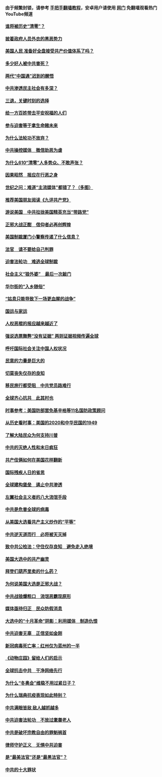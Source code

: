 #### 由于频繁封锁，请参考 [手把手翻墙教程](https://github.com/gfw-breaker/guides/wiki/)，安卓用户请使用 [网门](https://github.com/gfw-breaker/nogfw/blob/master/dl.md?t=12312000) 免翻墙观看热门YouTube频道 

#### [谁将被历史“清零”？](../pages/251/417485.md?t=12312000) 

#### [披着政府人员外衣的黑恶势力](../pages/251/417442.md?t=12312000) 

#### [美国人民 准备好全盘接受共产价值体系了吗？](../pages/251/417491.md?t=12312000) 

#### [多少好人被中共害死？](../pages/251/417144.md?t=12312000) 

#### [两代“中国通”迟到的醒悟](../pages/251/417064.md?t=12312000) 

#### [中共渗透民主社会有多深？](../pages/251/417063.md?t=12312000) 

#### [三退，关键时刻的选择](../pages/251/416969.md?t=12312000) 

#### [给一方百姓带去平安祝福的人们](../pages/251/416941.md?t=12312000) 

#### [参与迫害等于拿生命赌未来](../pages/251/416856.md?t=12312000) 

#### [为什么法轮功不放弃？](../pages/251/416864.md?t=12312000) 

#### [中共操控媒体　微信助恶为虐](../pages/251/416724.md?t=12312000) 

#### [为什么610“清零”人多势众、不敢声张？](../pages/251/416632.md?t=12312000) 

#### [因果昭然　报应在行恶之身](../pages/251/416582.md?t=12312000) 

#### [世纪之问：难道“主流媒体”都错了？（多图）](../pages/251/416571.md?t=12312000) 

#### [推荐美国朋友阅读《九评共产党》](../pages/251/416510.md?t=12312000) 

#### [游说美国　中共拉拢美国精英充当“带路党”](../pages/251/416529.md?t=12312000) 

#### [正邪大战正酣　信仰者必再创辉煌](../pages/251/416433.md?t=12312000) 

#### [美国制裁厦门小警察传递了什么信息？](../pages/251/416432.md?t=12312000) 

#### [法官　请不要给自己判罪](../pages/251/416379.md?t=12312000) 

#### [迫害法轮功　难逃全球制裁](../pages/251/416380.md?t=12312000) 

#### [社会主义“狼外婆”　最后一次敲门](../pages/251/416394.md?t=12312000) 

#### [华尔街的“入乡随俗”](../pages/251/416395.md?t=12312000) 

#### [“姑息只能导致下一场更血腥的战争”](../pages/251/416223.md?t=12312000) 

#### [国运与家运](../pages/251/416224.md?t=12312000) 

#### [人权恶棍的报应越来越近了](../pages/251/416276.md?t=12312000) 

#### [强说选票舞弊“没有证据” 两则证据视频传遍全球](../pages/251/416227.md?t=12312000) 

#### [呼吁国际社会关注中国人权状况](../pages/251/416135.md?t=12312000) 

#### [民意的力量是巨大的](../pages/251/416222.md?t=12312000) 

#### [切莫丧失仅存的良知](../pages/251/416134.md?t=12312000) 

#### [移民旅行都受阻　中共党员路难行](../pages/251/416033.md?t=12312000) 

#### [全球齐心抗共　此其时也](../pages/251/415989.md?t=12312000) 

#### [时事参考：美国防部罢免基辛格等11名国防政策顾问](../pages/251/415970.md?t=12312000) 

#### [从历史看时事：美国的2020和中华民国的1949](../pages/251/415949.md?t=12312000) 

#### [了解大陆民众为何支持川普](../pages/251/415950.md?t=12312000) 

#### [中共的灭绝人性和末日疯狂](../pages/251/415944.md?t=12312000) 

#### [共产伎俩如何在美国花样翻新](../pages/251/415908.md?t=12312000) 

#### [国际残疾人日的省思](../pages/251/415849.md?t=12312000) 

#### [全球建构堡垒　遏止中共渗透](../pages/251/415850.md?t=12312000) 

#### [左翼社会主义者的八大流氓手段](../pages/251/415802.md?t=12312000) 

#### [中共是危害全球的病毒](../pages/251/415569.md?t=12312000) 

#### [从美国大选看共产主义炒作的“平等”](../pages/251/415654.md?t=12312000) 

#### [中共逆天道而行　必将被天灭掉](../pages/251/415626.md?t=12312000) 

#### [致中共公检法：守住仅存良知　避免走入绝境](../pages/251/415627.md?t=12312000) 

#### [美国大选中的共产幽灵](../pages/251/415618.md?t=12312000) 

#### [拜登们葫芦里卖的什么药？](../pages/251/415531.md?t=12312000) 

#### [为何说美国大选是正邪大战？](../pages/251/415530.md?t=12312000) 

#### [中共战狼爆粗口　流氓恶霸现原形](../pages/251/415426.md?t=12312000) 

#### [媒体亟待归正　民众防假消息](../pages/251/415402.md?t=12312000) 

#### [大选中的“十月革命”阴影：利用媒体　制造仇恨](../pages/251/415334.md?t=12312000) 

#### [中共迫害无辜　正信坚如金刚](../pages/251/415307.md?t=12312000) 

#### [新冠病毒死亡率：红州仅为蓝州的一半](../pages/251/415164.md?t=12312000) 

#### [《动物庄园》留给人们的启示](../pages/251/415178.md?t=12312000) 

#### [全球抗击中共　干净网络先行](../pages/251/415096.md?t=12312000) 

#### [为什么“冬奥会”维稳不用过紧日子？](../pages/251/414949.md?t=12312000) 

#### [为什么瑞典抗疫表现如此特别？](../pages/251/414950.md?t=12312000) 

#### [中共满眼皆敌 敌人越抓越多](../pages/251/415053.md?t=12312000) 

#### [中共迫害法轮功　不放过耄耋老人](../pages/251/414994.md?t=12312000) 

#### [中共是破坏宗教自由的罪魁祸首](../pages/251/414901.md?t=12312000) 

#### [律师守护正义　无惧中共迫害](../pages/251/414900.md?t=12312000) 

#### [是“最美法官”还是“最黑法官”？](../pages/251/414885.md?t=12312000) 

#### [中共的十大罪状](../pages/251/414772.md?t=12312000) 

